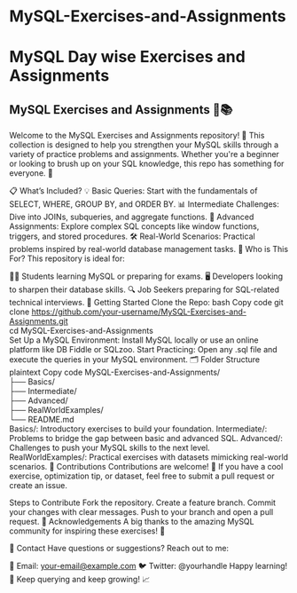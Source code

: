# MySQL-Exercises-and-Assignments

 # MySQL Day wise Exercises and Assignments

## MySQL Exercises and Assignments 🐬📚
Welcome to the MySQL Exercises and Assignments repository! 🎉 This collection is designed to help you strengthen your MySQL skills through a variety of practice problems and assignments. Whether you're a beginner or looking to brush up on your SQL knowledge, this repo has something for everyone. 🚀

📋 What’s Included?
💡 Basic Queries: Start with the fundamentals of SELECT, WHERE, GROUP BY, and ORDER BY.
📊 Intermediate Challenges: Dive into JOINs, subqueries, and aggregate functions.
🚀 Advanced Assignments: Explore complex SQL concepts like window functions, triggers, and stored procedures.
🛠️ Real-World Scenarios: Practical problems inspired by real-world database management tasks.
🎯 Who is This For?
This repository is ideal for:

🧑‍🎓 Students learning MySQL or preparing for exams.
🖥️ Developers looking to sharpen their database skills.
🔍 Job Seekers preparing for SQL-related technical interviews.
🚀 Getting Started
Clone the Repo:
bash
Copy code
git clone https://github.com/your-username/MySQL-Exercises-and-Assignments.git  
cd MySQL-Exercises-and-Assignments  
Set Up a MySQL Environment: Install MySQL locally or use an online platform like DB Fiddle or SQLzoo.
Start Practicing: Open any .sql file and execute the queries in your MySQL environment.
🗂️ Folder Structure
plaintext
Copy code
MySQL-Exercises-and-Assignments/  
├── Basics/  
├── Intermediate/  
├── Advanced/  
├── RealWorldExamples/  
└── README.md  
Basics/: Introductory exercises to build your foundation.
Intermediate/: Problems to bridge the gap between basic and advanced SQL.
Advanced/: Challenges to push your MySQL skills to the next level.
RealWorldExamples/: Practical exercises with datasets mimicking real-world scenarios.
🤝 Contributions
Contributions are welcome! 🎉 If you have a cool exercise, optimization tip, or dataset, feel free to submit a pull request or create an issue.

Steps to Contribute
Fork the repository.
Create a feature branch.
Commit your changes with clear messages.
Push to your branch and open a pull request.
🌟 Acknowledgements
A big thanks to the amazing MySQL community for inspiring these exercises! 💙

📧 Contact
Have questions or suggestions? Reach out to me:

📧 Email: your-email@example.com
🐦 Twitter: @yourhandle
Happy learning! 🚀 Keep querying and keep growing! 📈

